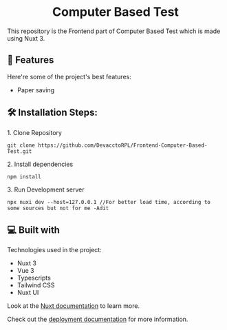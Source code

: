 <h1 align="center" id="title">Computer Based Test</h1>


<p id="description">This repository is the Frontend part of Computer Based Test which is made using Nuxt 3.</p>


<h2>🧐 Features</h2>

Here're some of the project's best features:

- Paper saving


<h2>🛠️ Installation Steps:</h2>

<p>1. Clone Repository</p>

```
git clone https://github.com/DevacctoRPL/Frontend-Computer-Based-Test.git
```

<p>2. Install dependencies</p>

```
npm install
```

<p>3. Run Development server</p>

```
npx nuxi dev --host=127.0.0.1 //For better load time, according to some sources but not for me -Adit
```


<h2>💻 Built with</h2>

Technologies used in the project:

- Nuxt 3
- Vue 3
- Typescripts
- Tailwind CSS
- Nuxt UI


Look at the [Nuxt documentation](https://nuxt.com/docs/getting-started/introduction) to learn more.

Check out the [deployment documentation](https://nuxt.com/docs/getting-started/deployment) for more information.
